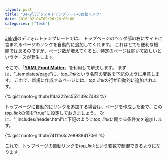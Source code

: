 ```yaml
---
layout: post
title: "Jekyllデフォルトテンプレートの自動リンク"
date: 2016-02-04T09:26:26+00:00
categories: ["Tech"]
---
```


[Jekyll](https://jekyllrb.com/)のデフォルトテンプレートでは、
トップページのヘッダ部の右にサイトに含まれるページのリンクを自動的に追加してくれます。
これはとても便利な機能ではあるのですが、ページ数が増えてくると、特定のページは除いて欲しいというケースが発生します。

そこで、「[**YAML Front Matter**](http://jekyllrb.com/docs/frontmatter/)」を利用して解決します。
まずは、"_templates/page"に、*top_link*という名前の変数を下記のように用意します。
これで、新規に作成するページには、*top_link*の行が自動的に追加されます。

{% gist naoto-github/1f4a322ec552139c7d83 %}

トップページに自動的にリンクを追加する場合は、ページを作成した後で、この*top_link*の値を"true"に設定しておきましょう。
次に、"_includes/header.html"に下記のように*top_link*に関する条件文を追加します。

{% gist naoto-github/74111e3c2e89884170e1 %}

これで、トップページの自動リンクを*top_link*という変数で制御できるようになります。